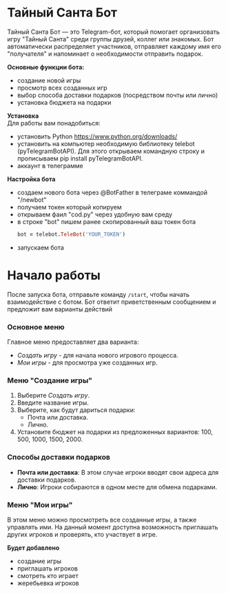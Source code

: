 # Тайный Санта Бот

Тайный Санта Бот — это Telegram-бот, который помогает организовать игру "Тайный Санта" среди группы друзей, коллег или знакомых. Бот автоматически распределяет участников, отправляет каждому имя его "получателя" и напоминает о необходимости отправить подарок.

**Основные функции бота:**
- создание новой игры
- просмотр всех созданных игр
- выбор способа доставки подарков (посредством почты или лично)
- установка бюджета на подарки

**Установка**  
Для работы вам понадобиться:
- установить Python https://www.python.org/downloads/
- установить на компьютер необходимую библиотеку telebot (pyTelegramBotAPI). Для этого открываем командную строку и прописываем pip install pyTelegramBotAPI.
- аккаунт в телеграмме

**Настройка бота**
- создаем нового бота через @BotFather в телеграме коммандой "/newbot"
- получаем токен который копируем
- открываем фаил "cod.py" через удобную вам среду
- в строке "bot" пишем ранее скопированный ваш токен бота
  ```rb
  bot = telebot.TeleBot('YOUR_TOKEN')
  ```
- запускаем бота
  
# Начало работы
После запуска бота, отправьте команду `/start`, чтобы начать взаимодействие с ботом. Бот ответит приветственным сообщением и предложит вам варианты действий
### Основное меню
Главное меню предоставляет два варианта:
- *Создать игру* - для начала нового игрового процесса.
- *Мои игры* - для просмотра уже созданных игр.
### Меню "Создание игры"
1. Выберите *Создать игру*.
2. Введите название игры.
3. Выберите, как будут дариться подарки:
   - Почта или доставка.
   - Лично.
4. Установите бюджет на подарки из предложенных вариантов: 100, 500, 1000, 1500, 2000.
### Способы доставки подарков
- **Почта или доставка**: В этом случае игроки вводят свои адреса для доставки подарков.
- **Лично**: Игроки собираются в одном месте для обмена подарками.
### Меню "Мои игры"
В этом меню можно просмотреть все созданные игры, а также управлять ими. На данный момент доступна возможность приглашать других игроков и проверять, кто участвует в игре.



**Будет добавлено**
- создание игры
- приглашать игроков
- смотреть кто играет
- жеребьевка игроков
